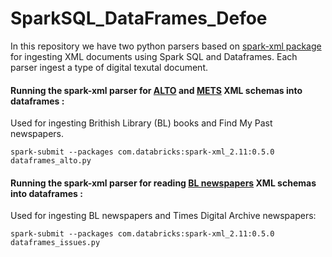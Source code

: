 # SparkSQL_DataFrames_Defoe

In this repository we have two python parsers based on [spark-xml package](https://github.com/databricks/spark-xml) for ingesting XML documents using Spark SQL and Dataframes. Each parser ingest a type of digital texutal document. 


#### Running the spark-xml parser for [ALTO](https://www.loc.gov/standards/alto/) and [METS](http://www.loc.gov/standards/mets/) XML schemas into dataframes :

Used for ingesting Brithish Library (BL) books and Find My Past newspapers. 


    spark-submit --packages com.databricks:spark-xml_2.11:0.5.0 dataframes_alto.py
  
#### Running the spark-xml parser for reading [BL newspapers](https://www.webarchive.org.uk/wayback/archive/20140613220103/http://www.jisc.ac.uk/media/documents/programmes/digitisation/blfinal.pdf) XML schemas into dataframes :

Used for ingesting BL newspapers and Times Digital Archive newspapers:
  
 
    spark-submit --packages com.databricks:spark-xml_2.11:0.5.0 dataframes_issues.py
  
  
  

